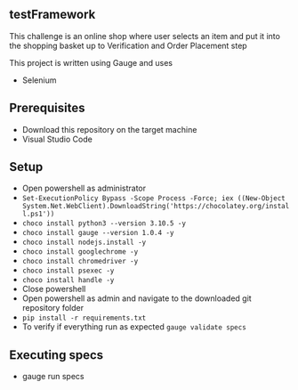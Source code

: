 ## testFramework
This challenge is an online shop where user selects an item and put it into the shopping basket up to Verification and Order Placement step

This project is written using Gauge and uses

* Selenium

## Prerequisites

* Download this repository on the target machine
* Visual Studio Code

## Setup

* Open powershell as administrator
* `Set-ExecutionPolicy Bypass -Scope Process -Force; iex ((New-Object System.Net.WebClient).DownloadString('https://chocolatey.org/install.ps1'))`
* `choco install python3 --version 3.10.5 -y`
* `choco install gauge --version 1.0.4 -y`
* `choco install nodejs.install -y`
* `choco install googlechrome -y`
* `choco install chromedriver -y`
* `choco install psexec -y`
* `choco install handle -y`
* Close powershell
* Open powershell as admin and navigate to the downloaded git repository folder
* `pip install -r requirements.txt`
* To verify if everything run as expected `gauge validate specs`

## Executing specs

* gauge run specs
